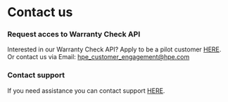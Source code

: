 # Contact us

### Request acces to Warranty Check API

Interested in our Warranty Check API? Apply to be a pilot customer [HERE](https://support.hpe.com/connect/s/wcapiregistration). Or contact us via Email: [hpe\_customer\_engagement@hpe.com](mailto:hpe_customer_engagement@hpe.com)

### Contact support

If you need assistance you can contact support [HERE](https://support.hpe.com/connect/s/sitesupport). 
